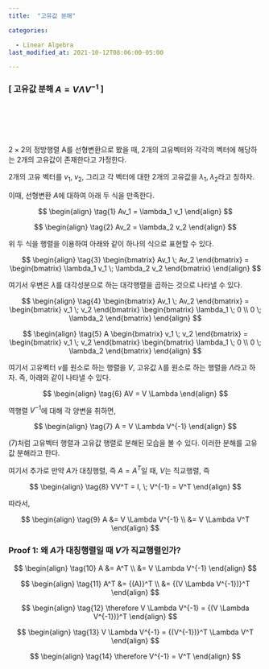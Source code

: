 ```yaml
---
title:  "고유값 분해"

categories:

  - Linear Algebra
last_modified_at: 2021-10-12T08:06:00-05:00

---
```


### \[ **고유값 분해** $A = V \Lambda V^{-1}$ \]

<br/>
<br/>
<br/>
<br/>

$2 \times 2$의 정방행렬 A를 선형변환으로 봤을 때, 2개의 고유벡터와 각각의 벡터에 해당하는 2개의 고유값이 존재한다고 가정한다. 

2개의 고유 벡터를 $v_1, \; v_2$,  그리고 각 벡터에 대한 2개의 고유값을 $\lambda_1, \; \lambda_2$라고 칭하자. 

이때, 선형변환 $A$에 대하여 아래 두 식을 만족한다. 

$$
\begin{align} 
\tag{1} 
Av_1 = \lambda_1 v_1
\end{align}
$$

$$
\begin{align} 
\tag{2}
Av_2 = \lambda_2 v_2
\end{align}
$$

위 두 식을 행렬을 이용하여 아래와 같이 하나의 식으로 표현할 수 있다. 

$$
\begin{align} 
\tag{3}
\begin{bmatrix} Av_1 \; Av_2 \end{bmatrix} = \begin{bmatrix} \lambda_1 v_1 \; \lambda_2 v_2 \end{bmatrix} 
\end{align}
$$

여기서 우변은 $\lambda$를 대각성분으로 하는 대각행렬을 곱하는 것으로 나타낼 수 있다. 

$$
\begin{align} 
\tag{4}
\begin{bmatrix} Av_1 \; Av_2 \end{bmatrix} = \begin{bmatrix} v_1 \; v_2 \end{bmatrix} \begin{bmatrix} \lambda_1 \; 0 \\ 0 \; \lambda_2 \end{bmatrix} 
\end{align}
$$

$$
\begin{align} 
\tag{5}
A \begin{bmatrix} v_1 \; v_2 \end{bmatrix} = \begin{bmatrix} v_1 \; v_2 \end{bmatrix} \begin{bmatrix} \lambda_1 \; 0 \\ 0 \; \lambda_2 \end{bmatrix} 
\end{align}
$$

여기서 고유벡터 $v$를 원소로 하는 행렬을 $V$,  고유값 $\lambda$를 원소로 하는 행렬을 $\Lambda$라고 하자. 즉, 아래와 같이 나타낼 수 있다. 

$$
\begin{align} 
\tag{6}
AV = V \Lambda
\end{align}
$$ 

역행렬 $V^{-1}$에 대해 각 양변을 취하면,

$$
\begin{align} 
\tag{7}
A = V \Lambda V^{-1}
\end{align}
$$ 

(7)처럼 고유벡터 행렬과 고유값 행렬로 분해된 모습을 볼 수 있다. 이러한 분해를 고유값 분해라고 한다. 

여기서 추가로 만약 $A$가 대칭행렬, 즉 $A = A^T$일 때, $V$는 직교행렬, 즉 

$$
\begin{align} 
\tag{8}
VV^T = I, \; V^{-1} = V^T
\end{align}
$$

따라서,

$$
\begin{align} 
\tag{9}
A &= V \Lambda V^{-1} \\
  &= V \Lambda V^T
\end{align}
$$

### Proof 1: 왜 $A$가 대칭행렬일 때 $V$가 직교행렬인가?

$$
\begin{align} 
\tag{10}
A &= A^T \\
  &= V \Lambda V^{-1} 
\end{align}
$$

$$
\begin{align} 
\tag{11}
A^T &= {(A)}^T \\
    &= {(V \Lambda V^{-1})}^T
\end{align}
$$ 

$$
\begin{align} 
\tag{12}
\therefore V \Lambda V^{-1} = {(V \Lambda V^{-1})}^T 
\end{align}
$$

$$
\begin{align} 
\tag{13}
V \Lambda V^{-1} = {(V^{-1})}^T \Lambda V^T
\end{align}
$$

$$
\begin{align} 
\tag{14}
\therefore V^{-1} = V^T
\end{align}
$$ 
